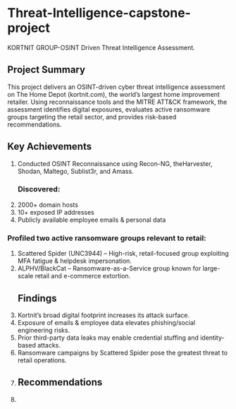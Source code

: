  # Threat-Intelligence-capstone-project
KORTNIT GROUP-OSINT Driven Threat Intelligence Assessment.

## Project Summary
This project delivers an OSINT-driven cyber threat intelligence assessment on The Home Depot (kortnit.com), the world’s largest home improvement retailer. Using reconnaissance tools and the MITRE ATT&CK framework, the assessment identifies digital exposures, evaluates active ransomware groups targeting the retail sector, and provides risk-based recommendations.

## Key Achievements
1. Conducted OSINT Reconnaissance using Recon-NG, theHarvester, Shodan, Maltego, Sublist3r, and Amass.
   ### Discovered:
1. 2000+ domain hosts
2. 10+ exposed IP addresses
3. Publicly available employee emails & personal data
### Profiled two active ransomware groups relevant to retail:
1. Scattered Spider (UNC3944) – High-risk, retail-focused group exploiting MFA fatigue & helpdesk impersonation.
2. ALPHV/BlackCat – Ransomware-as-a-Service group known for large-scale retail and e-commerce extortion.
   ## Findings
1. Kortnit’s broad digital footprint increases its attack surface.
2. Exposure of emails & employee data elevates phishing/social engineering risks.
3. Prior third-party data leaks may enable credential stuffing and identity-based attacks.
4. Ransomware campaigns by Scattered Spider pose the greatest threat to retail operations.
5. ## Recommendations
6. 
